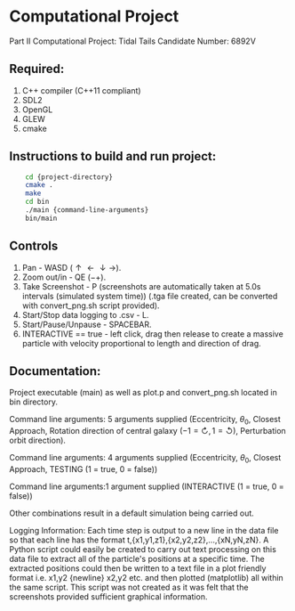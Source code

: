 # Computational Project
Part II Computational Project: Tidal Tails
Candidate Number: 6892V

## Required:

1. C++ compiler (C++11 compliant)
1. SDL2
1. OpenGL
1. GLEW
1. cmake
## Instructions to build and run project:

```bash
	cd {project-directory}
	cmake .
	make
	cd bin
	./main {command-line-arguments}
	bin/main
```
## Controls
1. Pan - WASD $(\uparrow \leftarrow \downarrow \rightarrow)$.
1. Zoom out/in - QE $(-+)$.
1. Take Screenshot - P (screenshots are automatically taken at 5.0s intervals (simulated system time)) (.tga file created, can be converted with convert\_png.sh script provided).
1. Start/Stop data logging to .csv - L.
1. Start/Pause/Unpause - SPACEBAR.
1. INTERACTIVE == true - left click, drag then release to create a massive particle with velocity proportional to length and direction of drag.

## Documentation:

Project executable (main) as well as plot.p and convert_png.sh located in bin directory.

Command line arguments: 5 arguments supplied (Eccentricity, $\theta_0$, Closest Approach, Rotation direction of central galaxy ($-1=\circlearrowright, 1=\circlearrowleft$), Perturbation orbit direction).

Command line arguments: 4 arguments supplied (Eccentricity, $\theta_0$, Closest Approach, TESTING (1 = true, 0 = false))

Command line arguments:1 argument supplied (INTERACTIVE (1 = true, 0 = false))

Other combinations result in a default simulation being carried out.

Logging Information: Each time step is output to a new line in the data file so that each line has the format t,{x1,y1,z1},{x2,y2,z2},...,{xN,yN,zN}. A Python script could easily be created to carry out text processing on this data file to extract all of the particle's positions at a specific time. The extracted positions could then be written to a text file in a plot friendly format i.e. x1,y2 {newline} x2,y2 etc. and then plotted (matplotlib) all within the same script. This script was not created as it was felt that the screenshots provided sufficient graphical information.
	